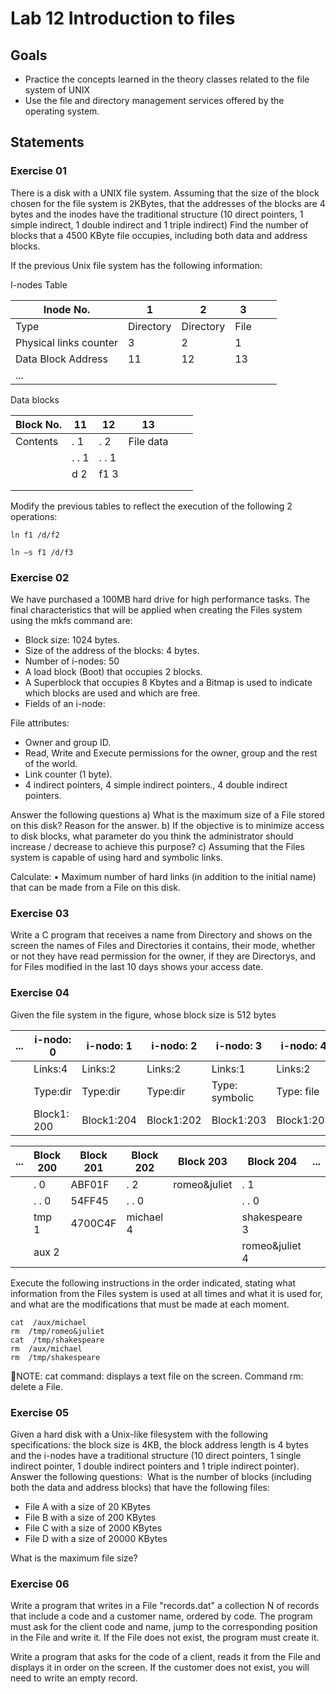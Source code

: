 # Lab 12 Introduction to files

## Goals

- Practice the concepts learned in the theory classes related to the file system of UNIX
- Use the file and directory management services offered by the operating system.

## Statements

###  Exercise 01

There is a disk with a UNIX file system. 
Assuming that the size of the block chosen for the file system is 2KBytes, that the addresses of the blocks are 4 bytes and the inodes have the traditional structure (10 direct pointers, 1 simple indirect, 1 double indirect and 1 triple indirect) 
Find the number of blocks that a 4500 KByte file occupies, including both data and address blocks.

If the previous Unix file system has the following information:

I-nodes Table

| Inode No.              | 1         | 2         | 3    |   |   |
|------------------------|-----------|-----------|------|---|---|
| Type                   | Directory | Directory | File |   |   |
| Physical links counter | 3         | 2         | 1    |   |   |
| Data Block Address     | 11        | 12        | 13   |   |   |
| ...                    |           |           |      |   |   |

Data blocks

| Block No. | 11   | 12   | 13        |   |   |
|-----------|------|------|-----------|---|---|
| Contents  | . 1  | . 2  | File data |   |   |
|           | . . 1 | . . 1 |           |   |   |
|           | d 2  | f1 3 |           |   |   |
|           |      |      |           |   |   |
|           |      |      |           |   |   |

Modify the previous tables to reflect the execution of the following 2 operations:

````
ln f1 /d/f2
````
````
ln –s f1 /d/f3
````


###  Exercise 02

We have purchased a 100MB hard drive for high performance tasks.
The final characteristics that will be applied when creating the Files system using the mkfs command are:
- Block size: 1024 bytes. 
- Size of the address of the blocks: 4 bytes.
- Number of i-nodes: 50
- A load block (Boot) that occupies 2 blocks.
- A Superblock that occupies 8 Kbytes and a Bitmap is used to indicate which blocks are used and which are free.
- Fields of an i-node:

File attributes:
- Owner and group ID.
- Read, Write and Execute permissions for the owner, group and the rest of the world.
- Link counter (1 byte).
- 4 indirect pointers, 4 simple indirect pointers., 4 double indirect pointers.

Answer the following questions
a) What is the maximum size of a File stored on this disk? Reason for the answer.
b) If the objective is to minimize access to disk blocks, what parameter do you think the administrator should increase / decrease to achieve this purpose?
c) Assuming that the Files system is capable of using hard and symbolic links.

Calculate:
• Maximum number of hard links (in addition to the initial name) that can be made from a File on this disk.

###  Exercise 03

Write a C program that receives a name from Directory and shows on the screen the names of Files and Directories it contains, their mode, whether or not they have read permission for the owner, if they are Directorys, and for Files modified in the last 10 days shows your access date.


###  Exercise 04

Given the file system in the figure, whose block size is 512 bytes 

| ... | i-nodo: 0    | i-nodo: 1   | i-nodo: 2   | i-nodo: 3       | i-nodo: 4   | ... |
|-----|-------------|------------|------------|----------------|------------|-----|
|     | Links:4     | Links:2    | Links:2    | Links:1        | Links:2    |     |
|     | Type:dir    | Type:dir   | Type:dir   | Type: symbolic | Type: file |     |
|     | Block1: 200 | Block1:204 | Block1:202 | Block1:203     | Block1:201 |     |

| ... | Block 200    |Block 201   |Block 202    | Block 203       | Block 204   | ... |
|-----|-------------|------------|------------|----------------|------------|-----|
|     | . 0    | ABF01F    | . 2    | romeo&juliet       | . 1   |     |
|     | . . 0   | 54FF45   | . . 0   |  |   . . 0 |   |
|     | tmp   1 | 4700C4F  | michael  4|      | shakespeare 3 |     |
|     | aux  2 |  |  |      | romeo&juliet 4|     |

Execute the following instructions in the order indicated, stating what information from the Files system is used at all times and what it is used for, and what are the modifications that must be made at each moment.

````
cat  /aux/michael
rm  /tmp/romeo&juliet
cat  /tmp/shakespeare
rm  /aux/michael
rm  /tmp/shakespeare
````

NOTE: cat command: displays a text file on the screen. 
            Command rm: delete a File.


###  Exercise 05

Given a hard disk with a Unix-like filesystem with the following specifications: the block size is 4KB, the block address length is 4 bytes and the i-nodes have a traditional structure (10 direct pointers, 1 single indirect pointer, 1 double indirect pointers and 1 triple indirect pointer). 
Answer the following questions: 
What is the number of blocks (including both the data and address blocks) that have the following files:
- File A with a size of 20 KBytes
- File B with a size of 200 KBytes
- File C with a size of 2000 KBytes
- File D with a size of 20000 KBytes

What is the maximum file size?


###  Exercise 06

Write a program that writes in a File "records.dat" a collection N of records that include a code and a customer name, ordered by code. The program must ask for the client code and name, jump to the corresponding position in the File and write it. If the File does not exist, the program must create it.

Write a program that asks for the code of a client, reads it from the File and displays it in order on the screen. If the customer does not exist, you will need to write an empty record.

